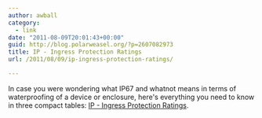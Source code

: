 ```yaml
---
author: awball
category:
  - link
date: "2011-08-09T20:01:43+00:00"
guid: http://blog.polarweasel.org/?p=2607082973
title: IP - Ingress Protection Ratings
url: /2011/08/09/ip-ingress-protection-ratings/

---
```

In case you were wondering what IP67 and whatnot means in terms of waterproofing of a device or enclosure, here's everything you need to know in three compact tables: [IP - Ingress Protection Ratings](http://www.engineeringtoolbox.com/ip-ingress-protection-d_452.html).
